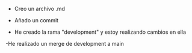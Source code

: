 - Creo un archivo .md

- Añado un commit

- He creado la rama "development" y estoy realizando cambios en ella

-He realizado un merge de development a main